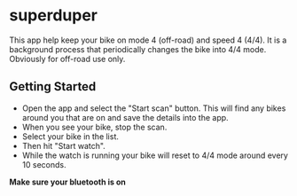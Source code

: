 # superduper

This app help keep your bike on mode 4 (off-road) and speed 4 (4/4). It is a background process that periodically changes the bike into 4/4 mode. Obviously for off-road use only.

## Getting Started

- Open the app and select the "Start scan" button. This will find any bikes around you that are on and save the details into the app. 
- When you see your bike, stop the scan. 
- Select your bike in the list. 
- Then hit "Start watch". 
- While the watch is running your bike will reset to 4/4 mode around every 10 seconds.

**Make sure your bluetooth is on**